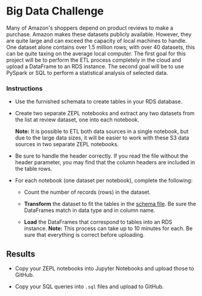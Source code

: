 # Big Data Challenge

Many of Amazon's shoppers depend on product reviews to make a purchase. Amazon makes these datasets publicly available. However, they are quite large and can exceed the capacity of local machines to handle. One dataset alone contains over 1.5 million rows; with over 40 datasets, this can be quite taxing on the average local computer. The first goal for this project will be to perform the ETL process completely in the cloud and upload a DataFrame to an RDS instance. The second goal will be to use PySpark or SQL to perform a statistical analysis of selected data.

### Instructions

* Use the furnished schemata to create tables in your RDS database.

* Create two separate ZEPL notebooks and extract any two datasets from the list at review dataset, one into each notebook.

  **Note:** It is possible to ETL both data sources in a single notebook, but due to the large data sizes, it will be easier to work with these S3 data sources in two separate ZEPL notebooks.

* Be sure to handle the header correctly. If you read the file without the header parameter, you may find that the column headers are included in the table rows.

* For each notebook (one dataset per notebook), complete the following:

    * Count the number of records (rows) in the dataset.

  * **Transform** the dataset to fit the tables in the [schema file](../Resources/schema.sql). Be sure the DataFrames match in data type and in column name.

  * **Load** the DataFrames that correspond to tables into an RDS instance. **Note:** This process can take up to 10 minutes for each. Be sure that everything is correct before uploading.

## Results

* Copy your ZEPL notebooks into Jupyter Notebooks and upload those to GitHub.

* Copy your SQL queries into `.sql` files and upload to GitHub.
